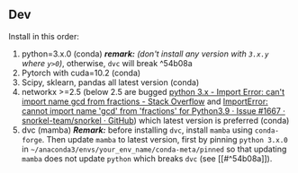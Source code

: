 ## Dev
Install in this order:
1. python=3.x.0 (conda)
   ***remark:** (don't install any version with `3.x.y` where `y>0`)*, otherwise, `dvc` will break  ^54b08a
2. Pytorch with cuda=10.2 (conda)
3. Scipy, sklearn, pandas all latest version (conda)
4. networkx >=2.5 (below 2.5 are bugged [python 3.x - Import Error: can't import name gcd from fractions - Stack Overflow](https://stackoverflow.com/questions/66174862/import-error-cant-import-name-gcd-from-fractions) and [ImportError: cannot import name 'gcd' from 'fractions' for Python3.9 · Issue #1667 · snorkel-team/snorkel · GitHub](https://github.com/snorkel-team/snorkel/issues/1667)) which latest version is preferred (conda)
5. dvc (mamba)
   ***Remark:*** before installing `dvc`, install `mamba` using `conda-forge`. Then update `mamba` to latest version, first by pinning `python 3.x.0` in `~/anaconda3/envs/your_env_name/conda-meta/pinned` so that updating `mamba` does not update `python` which breaks `dvc` (see [[#^54b08a]]).